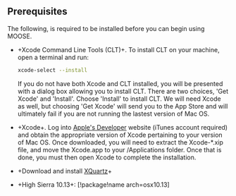 ## Prerequisites

The following, is required to be installed before you can begin using MOOSE.

- +Xcode Command Line Tools (CLT)+. To install CLT on your machine, open a terminal and run:

  ```bash
  xcode-select --install
  ```

  If you do not have both Xcode and CLT installed, you will be presented with a dialog box allowing you to install CLT. There are two choices, 'Get Xcode' and 'Install'. Choose 'Install' to install CLT. We will need Xcode as well, but choosing 'Get Xcode' will send you to the App Store and will ultimately fail if you are not running the lastest version of Mac OS.

- +Xcode+. Log into [Apple's Developer](https://developer.apple.com/downloads/more) website (iTunes account required) and obtain the appropriate version of Xcode pertaining to your version of Mac OS. Once downloaded, you will need to extract the Xcode-*.xip file, and move the Xcode.app to your /Applications folder. Once that is done, you must then open Xcode to complete the installation.

- +Download and install [XQuartz](https://www.xquartz.org/)+

- +High Sierra 10.13+: [!package!name arch=osx10.13]
